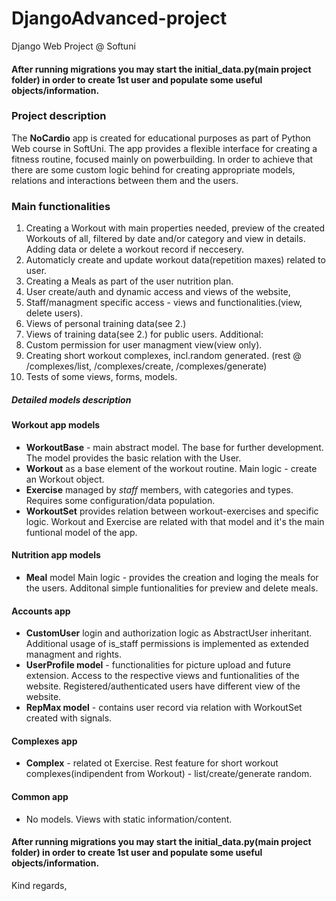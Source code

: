 # DjangoAdvanced-project
 Django Web Project @ Softuni

#### After running migrations you may start the initial_data.py(main project folder) in order to create 1st user and populate some useful objects/information.


### Project description
The **NoCardio** app is created for educational purposes as part of Python Web course in SoftUni. 
The app provides a flexible interface for creating a fitness routine, focused mainly on powerbuilding.
In order to achieve that there are some custom logic behind for creating appropriate models, relations and interactions between them and the users.


### Main  functionalities
1. Creating a Workout with main properties needed, preview of the created Workouts of all, filtered by date and/or category and view in details. Adding data or delete a workout record if neccesery. 
2. Automaticly create and update workout data(repetition maxes) related to user.
4. Creating a Meals as part of the user nutrition plan.
5. User create/auth and dynamic access and views of the website,
6. Staff/managment specific access - views and functionalities.(view, delete users).
7. Views of personal training data(see 2.)
8. Views of training data(see 2.) for public users.
   Additional:
10. Custom permission for user managment view(view only).
11. Creating short workout complexes, incl.random generated. (rest @ /complexes/list,  /complexes/create, /complexes/generate)
12. Tests of some views, forms, models.


##### Detailed models description
#### Workout app models
- **WorkoutBase** - main abstract model. The base for further development. The model provides the basic relation with the User.
- **Workout** as a base element of the workout routine. Main logic - create an Workout object.
- **Exercise** managed by *staff* members, with categories and types.
Requires some configuration/data population. 
- **WorkoutSet** provides relation between workout-exercises and specific logic. Workout and Exercise are related with that model and it's the main funtional model of the app.

#### Nutrition app models
- **Meal** model
Main logic - provides the creation and loging the meals for the users.
Additonal simple funtionalities for preview and delete meals.
#### Accounts app
- **CustomUser**  login and authorization logic as AbstractUser inheritant.
Additional usage of  is_staff permissions is implemented as extended managment and rights.
- **UserProfile model** - functionalities for picture upload and future extension. Access to the respective views and funtionalities of the website.
Registered/authenticated users have different view of the website.
- **RepMax model** - contains user record via relation with WorkoutSet created with signals.
#### Complexes app
- **Complex** - related ot Exercise. Rest feature for short workout complexes(indipendent from Workout) - list/create/generate random.
#### Common app
- No models. Views with static information/content.
  
#### After running migrations you may start the initial_data.py(main project folder) in order to create 1st user and populate some useful objects/information.

Kind regards,

